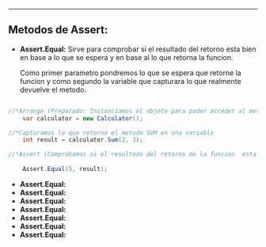 
---




## Metodos de Assert:

- **Assert.Equal:**
	 Sirve para comprobar si el resultado del retorno esta bien en base a lo que se espera y en base al lo que retorna la funcion. 
	
	 Como primer parametro pondremos lo que se espera que retorne la funcion y como segundo la variable que capturara lo que realmente devuelve el metodo.
```csharp

//*Arrange (Preparado: Instanciamos el objeto para poder acceder al metodo)
	var calculator = new Calculator();

//*Capturamos lo que retorna el metodo SUM en una variable 
    int result = calculator.Sum(2, 3);

//*Assert (Comprobamos si el resultado del retorno de la funcion  esta bien con la funcion Equal)
    
    Assert.Equal(5, result);


```
- **Assert.Equal:**
- **Assert.Equal:**
- **Assert.Equal:**
- **Assert.Equal:**
- **Assert.Equal:**
- **Assert.Equal:**
- **Assert.Equal:**